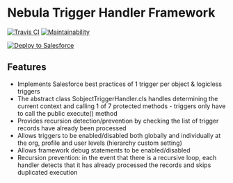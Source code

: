 # Nebula Trigger Handler Framework
[![Travis CI](https://img.shields.io/travis/jongpie/NebulaTriggerFramework/master.svg)](https://travis-ci.org/jongpie/NebulaTriggerFramework)
[![Maintainability](https://api.codeclimate.com/v1/badges/bf9f4d9d5d791618786d/maintainability)](https://codeclimate.com/github/jongpie/NebulaTriggerHandler/maintainability)

<a href="https://githubsfdeploy.herokuapp.com" target="_blank">
    <img alt="Deploy to Salesforce" src="https://raw.githubusercontent.com/afawcett/githubsfdeploy/master/deploy.png">
</a>

## Features
* Implements Salesforce best practices of 1 trigger per object & logicless triggers
* The abstract class SobjectTriggerHandler.cls handles determining the current context and calling 1 of 7 protected methods - triggers only have to call the public execute() method
* Provides recursion detection/prevention by checking the list of trigger records have already been processed
* Allows triggers to be enabled/disabled both globally and individually at the org, profile and user levels (hierarchy custom setting)
* Allows framework debug statements to be enabled/disabled
* Recursion prevention: in the event that there is a recursive loop, each handler detects that it has already processed the records and skips duplicated execution